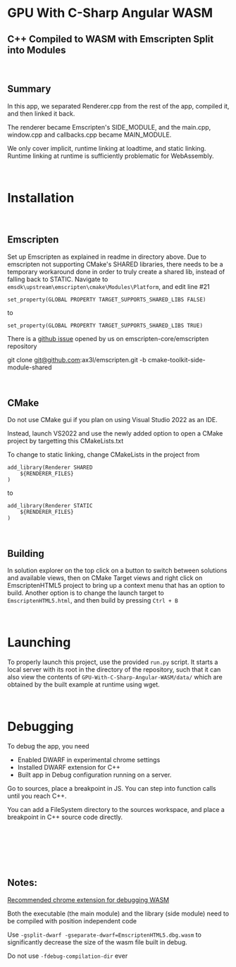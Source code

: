 # GPU With C-Sharp Angular WASM
## C++ Compiled to WASM with Emscripten Split into Modules

<br>

## Summary

In this app, we separated Renderer.cpp from the rest of the app, compiled it, and then linked it back.

The renderer became Emscripten's SIDE_MODULE, and the main.cpp, window.cpp and callbacks.cpp became MAIN_MODULE.

We only cover implicit, runtime linking at loadtime, and static linking. Runtime linking at runtime is sufficiently problematic for WebAssembly.

<br>

# Installation
<br>

## Emscripten

Set up Emscripten as explained in readme in directory above.
Due to emscripten not supporting CMake's SHARED libraries, there needs to be a temporary workaround done in order to truly create a shared lib, instead of falling back to STATIC.
Navigate to `emsdk\upstream\emscripten\cmake\Modules\Platform`, and edit line #21 

```
set_property(GLOBAL PROPERTY TARGET_SUPPORTS_SHARED_LIBS FALSE)
```

to 

```
set_property(GLOBAL PROPERTY TARGET_SUPPORTS_SHARED_LIBS TRUE)
```

There is a [github issue](https://github.com/emscripten-core/emscripten/issues/17804) opened by us on emscripten-core/emscripten repository


git clone git@github.com:ax3l/emscripten.git -b cmake-toolkit-side-module-shared


<br>

## CMake

Do not use CMake gui if you plan on using Visual Studio 2022 as an IDE.

Instead, launch VS2022 and use the newly added option to open a CMake project by targetting this CMakeLists.txt

To change to static linking, change CMakeLists in the project from
```
add_library(Renderer SHARED
	${RENDERER_FILES}
) 
```
to
```
add_library(Renderer STATIC
	${RENDERER_FILES}
) 
```

<br>

## Building

In solution explorer on the top click on a button to switch between solutions and available views, then on CMake Target views and right click on EmscriptenHTML5 project to bring up a context menu that has an option to build. 
Another option is to change the launch target to `EmscriptenHTML5.html`, and then build by pressing `Ctrl + B`

<br>


# Launching

To properly launch this project, use the provided `run.py` script.
It starts a local server with its root in the directory of the repository, such that it can also view the contents of `GPU-With-C-Sharp-Angular-WASM/data/` which are obtained by the built example at runtime using wget.

<br>


# Debugging 

To debug the app, you need 
- Enabled DWARF in experimental chrome settings
- Installed DWARF extension for C++
- Built app in Debug configuration running on a server.	

Go to sources, place a breakpoint in JS. You can step into function calls until you reach C++.

You can add a FileSystem directory to the sources workspace, and place a breakpoint in C++ source code directly.



<br><br><br><br><br>

Notes:
-------

[Recommended chrome extension for debugging WASM](
https://chrome.google.com/webstore/detail/cc%20%20-devtools-support-dwa/pdcpmagijalfljmkmjngeonclgbbannb)

Both the executable (the main module) and the library (side module) need to be compiled with position independent code

Use `-gsplit-dwarf -gseparate-dwarf=EmscriptenHTML5.dbg.wasm` to significantly decrease the size of the wasm file built in debug.

Do not use `-fdebug-compilation-dir` ever

